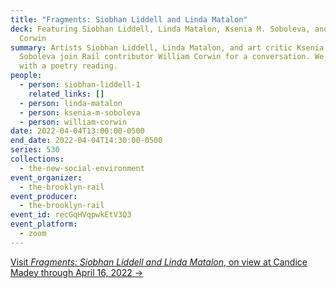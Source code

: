 ```yaml
---
title: "Fragments: Siobhan Liddell and Linda Matalon"
deck: Featuring Siobhan Liddell, Linda Matalon, Ksenia M. Soboleva, and William
  Corwin
summary: Artists Siobhan Liddell, Linda Matalon, and art critic Ksenia M.
  Soboleva join Rail contributor William Corwin for a conversation. We conclude
  with a poetry reading.
people:
  - person: siobhan-liddell-1
    related_links: []
  - person: linda-matalon
  - person: ksenia-m-soboleva
  - person: william-corwin
date: 2022-04-04T13:00:00-0500
end_date: 2022-04-04T14:30:00-0500
series: 530
collections:
  - the-new-social-environment
event_organizer:
  - the-brooklyn-rail
event_producer:
  - the-brooklyn-rail
event_id: recGqHVqpwkEtV3Q3
event_platform:
  - zoom
---
```

[Visit *Fragments: Siobhan Liddell and Linda Matalon*, on view at Candice Madey through April 16, 2022 →](https://www.candicemadey.com/gallery/all/siobhan-liddell-linda-matalon)